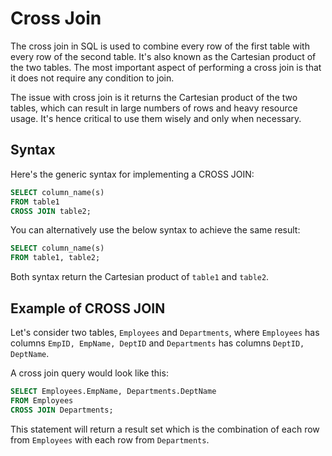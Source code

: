 # Cross Join

The cross join in SQL is used to combine every row of the first table with every row of the second table. It's also known as the Cartesian product of the two tables. The most important aspect of performing a cross join is that it does not require any condition to join.

The issue with cross join is it returns the Cartesian product of the two tables, which can result in large numbers of rows and heavy resource usage. It's hence critical to use them wisely and only when necessary.

## Syntax

Here's the generic syntax for implementing a CROSS JOIN:

```sql
SELECT column_name(s)
FROM table1
CROSS JOIN table2;
```

You can alternatively use the below syntax to achieve the same result:

```sql
SELECT column_name(s)
FROM table1, table2;
```
Both syntax return the Cartesian product of `table1` and `table2`. 

## Example of CROSS JOIN

Let's consider two tables, `Employees` and `Departments`, where `Employees` has columns `EmpID, EmpName, DeptID` and `Departments` has columns `DeptID, DeptName`.

A cross join query would look like this:

```sql
SELECT Employees.EmpName, Departments.DeptName
FROM Employees 
CROSS JOIN Departments;
```

This statement will return a result set which is the combination of each row from `Employees` with each row from `Departments`.
